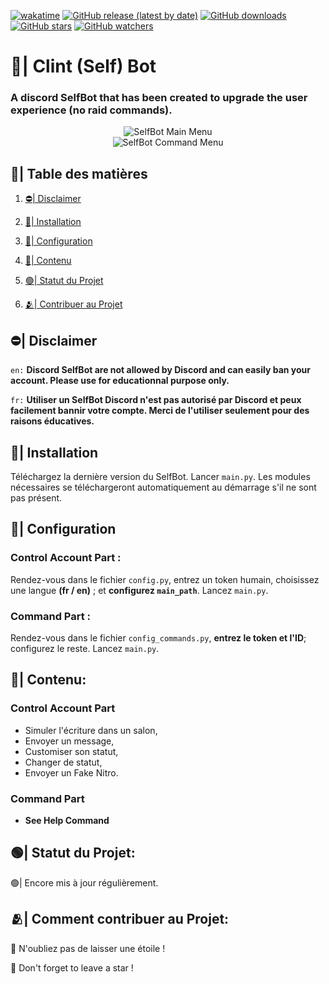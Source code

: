 [![wakatime](https://wakatime.com/badge/user/018af69f-9d50-4699-932d-026a9efb0401.svg)](https://wakatime.com/@018af69f-9d50-4699-932d-026a9efb0401)
[![GitHub release (latest by date)](https://img.shields.io/github/v/release/Sitois/SelfBot.py.svg)](https://github.com/Sitois/SelfBot.py/releases)
[![GitHub downloads](https://img.shields.io/github/downloads/Sitois/SelfBot.py/total.svg)](https://github.com/Sitois/SelfBot.py/releases)
[![GitHub stars](https://img.shields.io/github/stars/Sitois/SelfBot.py.svg)](https://github.com/Sitois/SelfBot.py/stargazers)
[![GitHub watchers](https://img.shields.io/github/watchers/Sitois/SelfBot.py.svg)](https://github.com/Sitois/SelfBot.py/watchers)
# 🌠| Clint (Self) Bot
### A discord SelfBot that has been created to upgrade the user experience **(no raid commands)**. 

<div align="center">
  <img src="https://media.discordapp.net/attachments/1155452222713364600/1180883350685241445/a8V7i28.png?ex=657f0a52&is=656c9552&hm=1f34222d65c9d2edee1af0fa6d7a7e3e95eb24d0e2674a628cf1dd58b4c164d3&=&quality=lossless" alt="SelfBot Main Menu" width="" height="">
</div>

<div align="center">
  <img src="https://media.discordapp.net/attachments/1155452222713364600/1180883139879518288/hbW4QAj.png?ex=657f0a20&is=656c9520&hm=1ec5775d936982f3a966ea1794348004905ecf0bc0199251c1bbb9e9f8de9429&=&quality=lossless" alt="SelfBot Command Menu" width="" height="">
</div>

## 📒| Table des matières

1. [⛔| Disclaimer](#⛔-disclaimer)

2. [💾| Installation](#💾-installation)

3. [🔧| Configuration](#🔧-configuration)

4. [🌟| Contenu](#🌟-contenu)

5. [🟢| Statut du Projet](#🟢-statut-du-projet)

6. [🫂| Contribuer au Projet](#🫂-comment-contribuer-au-projet)


## ⛔| Disclaimer
```en:``` **Discord SelfBot are not allowed by Discord and can easily ban your account. Please use for educationnal purpose only.**

```fr:``` **Utiliser un SelfBot Discord n'est pas autorisé par Discord et peux facilement bannir votre compte. Merci de l'utiliser seulement pour des raisons éducatives.**

## 💾| Installation
Téléchargez la dernière version du SelfBot.
Lancer ```main.py```.  Les modules nécessaires se téléchargeront automatiquement au démarrage s'il ne sont pas présent.

## 🔧| Configuration
### Control Account Part :
Rendez-vous dans le fichier ```config.py```, entrez un token humain, choisissez une langue __(fr / en)__ ; et __configurez ```main_path```__. Lancez ```main.py```.

### Command Part :
Rendez-vous dans le fichier ```config_commands.py```, __entrez le token et l'ID__; configurez le reste. Lancez ```main.py```.

## 🌟| Contenu:
### Control Account Part
* Simuler l'écriture dans un salon,
* Envoyer un message,
* Customiser son statut,
* Changer de statut,
* Envoyer un Fake Nitro.
### Command Part
* **See Help Command**

## 🟢| Statut du Projet:
🟢| Encore mis à jour régulièrement.

## 🫂| Comment contribuer au Projet:
🌟 N'oubliez pas de laisser une étoile !

🌟 Don't forget to leave a star !